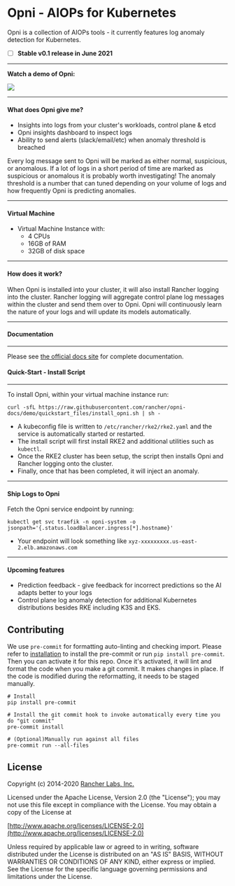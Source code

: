 # Opni - AIOPs for Kubernetes

Opni is a collection of AIOPs tools - it currently features log anomaly detection for Kubernetes.

- [ ] **Stable v0.1 release in June 2021**
____

**Watch a demo of Opni:**

[![](https://opni-public.s3.us-east-2.amazonaws.com/opni_youtube_gh.png)](https://youtu.be/DQVBwMaO_o0)
____

#### What does Opni give me?
* Insights into logs from your cluster's workloads, control plane & etcd
* Opni insights dashboard to inspect logs
* Ability to send alerts (slack/email/etc) when anomaly threshold is breached

Every log message sent to Opni will be marked as either normal, suspicious, or anomalous.
If a lot of logs in a short period of time are marked as suspicious or anomalous it is probably worth investigating!
The anomaly threshold is a number that can tuned depending on your volume of logs and how frequently Opni is predicting anomalies.
____
#### Virtual Machine
* Virtual Machine Instance with:
   * 4 CPUs
   * 16GB of RAM
   * 32GB of disk space

____
#### How does it work?
 When Opni is installed into your cluster, it will also install Rancher logging into the cluster.
 Rancher logging will aggregate control plane log messages within the cluster and send them over to Opni.
 Opni will continuously learn the nature of your logs and will update its models automatically.
____

#### Documentation
-------------

Please see [the official docs site](https://opni.io/) for complete documentation.

#### Quick-Start - Install Script
____

To install Opni, within your virtual machine instance run:

```
curl -sfL https://raw.githubusercontent.com/rancher/opni-docs/demo/quickstart_files/install_opni.sh | sh -
```

* A kubeconfig file is written to `/etc/rancher/rke2/rke2.yaml` and the service is automatically started or restarted.
* The install script will first install RKE2 and additional utilities such as `kubectl`.
* Once the RKE2 cluster has been setup, the script then installs Opni and Rancher logging onto the cluster.
* Finally, once that has been completed, it will inject an anomaly.

____
#### Ship Logs to Opni
Fetch the Opni service endpoint by running:
```
kubectl get svc traefik -n opni-system -o jsonpath='{.status.loadBalancer.ingress[*].hostname}'
```
* Your endpoint will look something like `xyz-xxxxxxxxx.us-east-2.elb.amazonaws.com`
____
#### Upcoming features
- Prediction feedback - give feedback for incorrect predictions so the AI adapts better to your logs
- Control plane log anomaly detection for additional Kubernetes distributions besides RKE including K3S and EKS.

## Contributing
We use `pre-commit` for formatting auto-linting and checking import. Please refer to [installation](https://pre-commit.com/#installation) to install the pre-commit or run `pip install pre-commit`. Then you can activate it for this repo. Once it's activated, it will lint and format the code when you make a git commit. It makes changes in place. If the code is modified during the reformatting, it needs to be staged manually.

```
# Install
pip install pre-commit

# Install the git commit hook to invoke automatically every time you do "git commit"
pre-commit install

# (Optional)Manually run against all files
pre-commit run --all-files
```

## License

Copyright (c) 2014-2020 [Rancher Labs, Inc.](http://rancher.com)

Licensed under the Apache License, Version 2.0 (the "License");
you may not use this file except in compliance with the License.
You may obtain a copy of the License at

[http://www.apache.org/licenses/LICENSE-2.0](http://www.apache.org/licenses/LICENSE-2.0)

Unless required by applicable law or agreed to in writing, software
distributed under the License is distributed on an "AS IS" BASIS,
WITHOUT WARRANTIES OR CONDITIONS OF ANY KIND, either express or implied.
See the License for the specific language governing permissions and
limitations under the License.